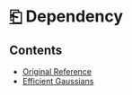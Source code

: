 # [⎗](../README.md) Dependency

## Contents

- [Original Reference](./original-reference.md)
- [Efficient Gaussians](./efficient-gaussians.md)
